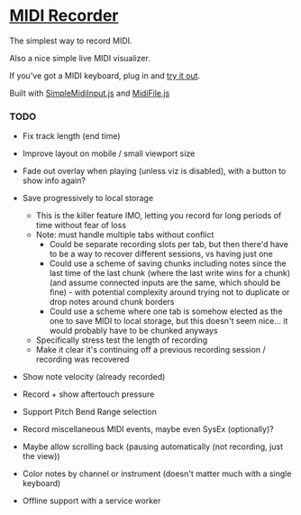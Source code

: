 # [MIDI Recorder][app]

The simplest way to record MIDI.

Also a nice simple live MIDI visualizer.

If you've got a MIDI keyboard, plug in and [try it out][app].

Built with [SimpleMidiInput.js](https://github.com/kchapelier/SimpleMidiInput.js) and [MidiFile.js](https://github.com/nfroidure/midifile)

### TODO

* Fix track length (end time)

* Improve layout on mobile / small viewport size

* Fade out overlay when playing (unless viz is disabled), with a button to show info again?

* Save progressively to local storage
    - This is the killer feature IMO, letting you record for long periods of time without fear of loss
    - Note: must handle multiple tabs without conflict
        - Could be separate recording slots per tab, but then there'd have to be a way to recover different sessions, vs having just one
        - Could use a scheme of saving chunks including notes since the last time of the last chunk (where the last write wins for a chunk) (and assume connected inputs are the same, which should be fine) - with potential complexity around trying not to duplicate or drop notes around chunk borders
        - Could use a scheme where one tab is somehow elected as the one to save MIDI to local storage, but this doesn't seem nice... it would probably have to be chunked anyways
    - Specifically stress test the length of recording
    - Make it clear it's continuing off a previous recording session / recording was recovered

* Show note velocity (already recorded)

* Record + show aftertouch pressure

* Support Pitch Bend Range selection

* Record miscellaneous MIDI events, maybe even SysEx (optionally)?

* Maybe allow scrolling back (pausing automatically (not recording, just the view))

* Color notes by channel or instrument (doesn't matter much with a single keyboard)

* Offline support with a service worker

[app]: https://midi-recorder.web.app/
